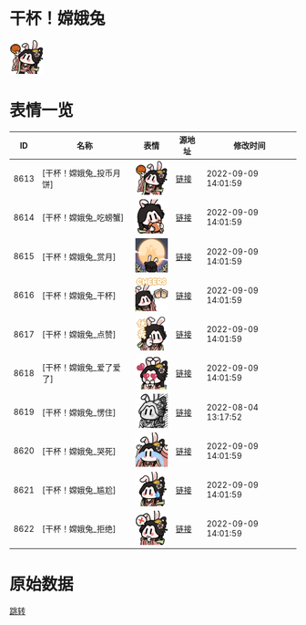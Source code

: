 # 干杯！嫦娥兔

<img src="./cover.png" height="60" alt="cover" />

# 表情一览

|ID|名称|表情|源地址|修改时间|
|----|----|----|----|----|
|8613|[干杯！嫦娥兔_投币月饼]|<img src="./pic/008613_%5B干杯！嫦娥兔_投币月饼%5D.png" height="60" alt="投币月饼"/>|[链接](http://i0.hdslb.com/bfs/emote/6ec81178c7de381c34e13f655b8ffb6b0a60a959.png)|2022-09-09 14:01:59|
|8614|[干杯！嫦娥兔_吃螃蟹]|<img src="./pic/008614_%5B干杯！嫦娥兔_吃螃蟹%5D.png" height="60" alt="吃螃蟹"/>|[链接](http://i0.hdslb.com/bfs/emote/3703a9c835aa015b611be133ea9ba3e2cc4f9f9f.png)|2022-09-09 14:01:59|
|8615|[干杯！嫦娥兔_赏月]|<img src="./pic/008615_%5B干杯！嫦娥兔_赏月%5D.png" height="60" alt="赏月"/>|[链接](http://i0.hdslb.com/bfs/emote/3a68e3fd28c4c083328a7818d3ef0074775bdeba.png)|2022-09-09 14:01:59|
|8616|[干杯！嫦娥兔_干杯]|<img src="./pic/008616_%5B干杯！嫦娥兔_干杯%5D.png" height="60" alt="干杯"/>|[链接](http://i0.hdslb.com/bfs/emote/cd27c5c977aab7e110513f91276f3a911a4ee57a.png)|2022-09-09 14:01:59|
|8617|[干杯！嫦娥兔_点赞]|<img src="./pic/008617_%5B干杯！嫦娥兔_点赞%5D.png" height="60" alt="点赞"/>|[链接](http://i0.hdslb.com/bfs/emote/d48273013f18f720adece8979d9eb305dcf0a4b9.png)|2022-09-09 14:01:59|
|8618|[干杯！嫦娥兔_爱了爱了]|<img src="./pic/008618_%5B干杯！嫦娥兔_爱了爱了%5D.png" height="60" alt="爱了爱了"/>|[链接](http://i0.hdslb.com/bfs/emote/ef2bf5b8800a39e5dbb6cfdb190485c820971411.png)|2022-09-09 14:01:59|
|8619|[干杯！嫦娥兔_愣住]|<img src="./pic/008619_%5B干杯！嫦娥兔_愣住%5D.png" height="60" alt="愣住"/>|[链接](http://i0.hdslb.com/bfs/emote/c15401e3ef8b87dd1dce38b7e7e03b6e40bfc035.png)|2022-08-04 13:17:52|
|8620|[干杯！嫦娥兔_哭死]|<img src="./pic/008620_%5B干杯！嫦娥兔_哭死%5D.png" height="60" alt="哭死"/>|[链接](http://i0.hdslb.com/bfs/emote/3db241d4d95db4128a498d5e4d067c5c5698b140.png)|2022-09-09 14:01:59|
|8621|[干杯！嫦娥兔_尴尬]|<img src="./pic/008621_%5B干杯！嫦娥兔_尴尬%5D.png" height="60" alt="尴尬"/>|[链接](http://i0.hdslb.com/bfs/emote/4530f67b3458d771359cf6032d3a920ea6206e9b.png)|2022-09-09 14:01:59|
|8622|[干杯！嫦娥兔_拒绝]|<img src="./pic/008622_%5B干杯！嫦娥兔_拒绝%5D.png" height="60" alt="拒绝"/>|[链接](http://i0.hdslb.com/bfs/emote/6ca098bf999dbb0890f16e4bd2e754f70c61664b.png)|2022-09-09 14:01:59|

# 原始数据

[跳转](./raw.json)

